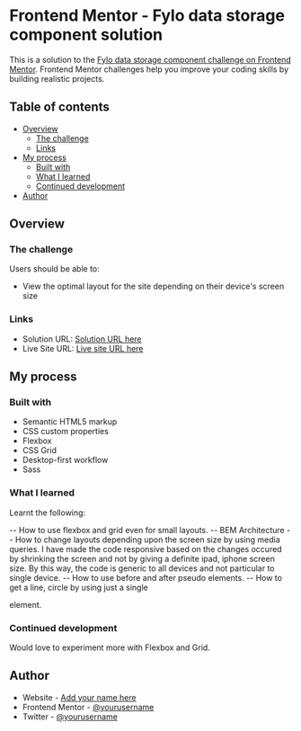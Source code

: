 # Frontend Mentor - Fylo data storage component solution

This is a solution to the [Fylo data storage component challenge on Frontend Mentor](https://www.frontendmentor.io/challenges/fylo-data-storage-component-1dZPRbV5n). Frontend Mentor challenges help you improve your coding skills by building realistic projects. 

## Table of contents

- [Overview](#overview)
  - [The challenge](#the-challenge)
  - [Links](#links)
- [My process](#my-process)
  - [Built with](#built-with)
  - [What I learned](#what-i-learned)
  - [Continued development](#continued-development)
- [Author](#author)

## Overview

### The challenge

Users should be able to:

- View the optimal layout for the site depending on their device's screen size

### Links

- Solution URL: [Solution URL here](https://github.com/Memeena/fylo-data-storage-component-master)
- Live Site URL: [Live site URL here](https://your-live-site-url.com)

## My process

### Built with

- Semantic HTML5 markup
- CSS custom properties
- Flexbox
- CSS Grid
- Desktop-first workflow
- Sass

### What I learned

Learnt the following:

-- How to use flexbox and grid even for small layouts. 
-- BEM Architecture
-- How to change layouts depending upon the screen size by using media queries. I have made the code responsive based on the changes occured by shrinking the screen and not by giving a definite ipad, iphone screen size. By this way, the code is generic to all devices and not particular to single device.
-- How to use before and after pseudo elements.
-- How to get a line, circle by using just a single <div> element.

### Continued development

Would love to experiment more with Flexbox and Grid.

## Author

- Website - [Add your name here](https://www.your-site.com)
- Frontend Mentor - [@yourusername](https://www.frontendmentor.io/profile/yourusername)
- Twitter - [@yourusername](https://www.twitter.com/yourusername)

